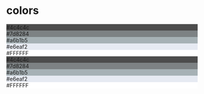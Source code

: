 # colors

<div class="ndpl-component ndpl-component--full" id="group-atoms-component-color-pallete" group-id="group-atoms">
    <div class="ndpl-component__description ndpl-c-brand-ca"></div>
    <div class="ndpl-component__colors ndpl-cf">
        <div class="ndpl-component__color-container">
            <div class="ndpl-component__color" style="background-color: rgb(76, 76, 76);">
                <div>#4c4c4c</div>
            </div>
        </div>
        <div class="ndpl-component__color-container">
            <div class="ndpl-component__color" style="background-color: rgb(125, 130, 132);">
                <div>#7d8284</div>
        </div>
        </div>
        <div class="ndpl-component__color-container">
            <div class="ndpl-component__color" style="background-color: rgb(166, 177, 181);">
                <div>#a6b1b5</div>
            </div>
        </div>
        <div class="ndpl-component__color-container">
            <div class="ndpl-component__color" style="background-color: rgb(230, 234, 242);">
                <div class="ndpl-dark-text">#e6eaf2</div>
            </div>
        </div>
        <div class="ndpl-component__color-container">
            <div class="ndpl-component__color ndpl-apply-border ndpl-c-border" style="background-color: rgb(255, 255, 255);">
                <div class="ndpl-dark-text">#FFFFFF</div>
            </div>
        </div>
        <div class="ndpl-component__color-container">
            <div class="ndpl-component__color" style="background-color: rgb(76, 76, 76);">
                <div>#4c4c4c</div>
            </div>
        </div>
        <div class="ndpl-component__color-container">
            <div class="ndpl-component__color" style="background-color: rgb(125, 130, 132);">
                <div>#7d8284</div>
        </div>
        </div>
        <div class="ndpl-component__color-container">
            <div class="ndpl-component__color" style="background-color: rgb(166, 177, 181);">
                <div>#a6b1b5</div>
            </div>
        </div>
        <div class="ndpl-component__color-container">
            <div class="ndpl-component__color" style="background-color: rgb(230, 234, 242);">
                <div class="ndpl-dark-text">#e6eaf2</div>
            </div>
        </div>
        <div class="ndpl-component__color-container">
            <div class="ndpl-component__color ndpl-apply-border ndpl-c-border" style="background-color: rgb(255, 255, 255);">
                <div class="ndpl-dark-text">#FFFFFF</div>
            </div>
        </div>
    </div>
</div>
